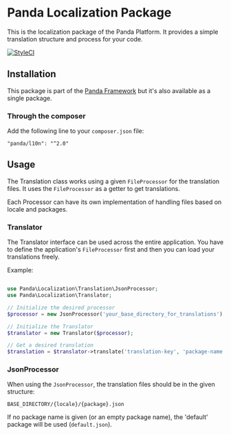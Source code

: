 # Panda Localization Package

This is the localization package of the Panda Platform. It provides a simple translation structure and process for your code.

[![StyleCI](https://styleci.io/repos/69765487/shield?branch=master)](https://styleci.io/repos/69765487)

## Installation

This package is part of the [Panda Framework](https://github.com/PandaPlatform/panda-framework) but it's also available as a single package.

### Through the composer

Add the following line to your `composer.json` file:

```
"panda/l10n": "^2.0"
```

## Usage

The Translation class works using a given `FileProcessor` for the translation files. It uses the `FileProcessor` as a getter to get translations.

Each Processor can have its own implementation of handling files based on locale and packages.

### Translator

The Translator interface can be used across the entire application. You have to define the application's `FileProcessor` first and then you can load your translations freely.

Example:

```php

use Panda\Localization\Translation\JsonProcessor;
use Panda\Localization\Translator;

// Initialize the desired processor
$processor = new JsonProcessor('your_base_directory_for_translations');

// Initialize the Translator
$translator = new Translator($processor);

// Get a desired translation
$translation = $translator->translate('translation-key', 'package-name', 'en_US', 'default-translation-value-if-empty');
```

### JsonProcessor

When using the `JsonProcessor`, the translation files should be in the given structure:

```
BASE_DIRECTORY/{locale}/{package}.json
```

If no package name is given (or an empty package name), the 'default' package will be used (`default.json`).
